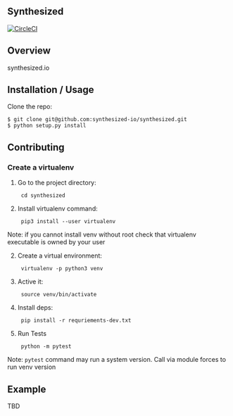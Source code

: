 Synthesized
--------

[![CircleCI](https://circleci.com/gh/synthesized-io/synthesized.svg?style=svg&circle-token=a798b03cdec6651b6604af9121cd5ad12a9c691d)](https://circleci.com/gh/synthesized-io/synthesized)

Overview
--------

synthesized.io

Installation / Usage
--------------------

Clone the repo:

    $ git clone git@github.com:synthesized-io/synthesized.git
    $ python setup.py install
    
Contributing
------------

### Create a virtualenv

1. Go to the project directory:

        cd synthesized

1. Install virtualenv command:

        pip3 install --user virtualenv
        
Note: if you cannot install venv without root check that virtualenv executable is owned by your user

2. Create a virtual environment:

        virtualenv -p python3 venv
        
3. Active it:

        source venv/bin/activate
        
4. Install deps:

        pip install -r requriements-dev.txt
        
5. Run Tests

        python -m pytest

Note: `pytest` command may run a system version. Call via module forces to run venv version

Example
-------

TBD
